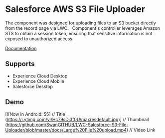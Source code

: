 # Salesforce AWS S3 File Uploader

The component was designed for uploading files to an S3 bucket directly from the record page via LWC. &nbsp;
Component's controller leverages Amazon STS to obtain a session token, ensuring that sensitive information is not exposed to unauthorized access.

[Documentation](/docs)

## Supports

- Experience Cloud Desktop
- Experience Cloud Mobile
- Salesforce Desktop

## Demo

[![Now in Android: 55]          // Title
(https://i.ytimg.com/vi/Hc79sDi3f0U/maxresdefault.jpg)] // Thumbnail
(https://github.com/SwanGlTHUB/LWC-Salesforce-S3-File-Uploader/blob/master/docs/Large%20FIle%20upload.mp4)    // Video Link
